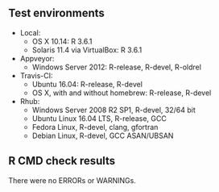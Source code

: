 ## Test environments

* Local:
  * OS X 10.14: R 3.6.1
  * Solaris 11.4 via VirtualBox: R 3.6.1
* Appveyor:
  * Windows Server 2012: R-release, R-devel, R-oldrel
* Travis-CI:
  * Ubuntu 16.04: R-release, R-devel
  * OS X, with and without homebrew: R-release, R-devel
* Rhub:
  * Windows Server 2008 R2 SP1, R-devel, 32/64 bit
  * Ubuntu Linux 16.04 LTS, R-release, GCC
  * Fedora Linux, R-devel, clang, gfortran
  * Debian Linux, R-devel, GCC ASAN/UBSAN


## R CMD check results
There were no ERRORs or WARNINGs.
